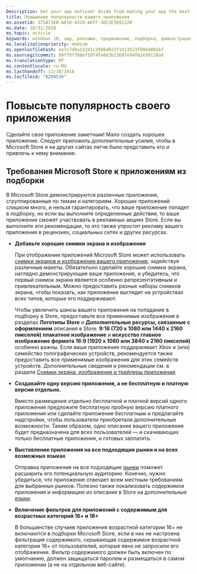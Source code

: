 ```yaml
---
Description: Get your app noticed! Aside from making your app the best it can be, there are things you can do that make it easy for the Microsoft Store and other sites to showcase your app and help it get more attention.
title: Повышение популярности вашего приложения
ms.assetid: 375A73EB-A010-4319-AEFF-3DC3E3691220
ms.date: 10/31/2018
ms.topic: article
keywords: windows 10, uwp, реклама, продвижение, подборка, демонстрация, store
ms.localizationpriority: medium
ms.openlocfilehash: ea7c7d8a132d1c2996d023f1413523f806d0b5bf
ms.sourcegitcommit: 89ff8ff88ef58f4fe6d3b1368fe94f62e59118ad
ms.translationtype: MT
ms.contentlocale: ru-RU
ms.lasthandoff: 11/30/2018
ms.locfileid: "8204536"
---
```

# <a name="make-your-app-easier-to-promote"></a>Повысьте популярность своего приложения


Сделайте свое приложение заметным! Мало создать хорошее приложение. Следует приложить дополнительные усилия, чтобы в Microsoft Store и на других сайтах легче было представить его и привлечь к нему внимание.


## <a name="microsoft-store-requirements-for-featured-apps"></a>Требования Microsoft Store к приложениям из подборки

В Microsoft Store демонстрируются различные приложения, сгруппированные по темам и категориям. Хороших приложений слишком много, и нельзя гарантировать, что ваше приложение попадет в подборку, но если вы выполните определенные действия, то ваше приложение сможет участвовать в рекламных акциях Store. Если вы выполните эти рекомендации, то это также упростит рекламу вашего приложения в рецензиях, социальных сетях и других ресурсах.

-   **Добавьте хорошие снимки экрана и изображения**

    При отображении приложений Microsoft Store может использовать [снимки экранов и изображения вашего приложения](app-screenshots-and-images.md), задействуя различные макеты. Обязательно сделайте хорошие снимки экрана, наглядно демонстрирующие ваше приложение, и убедитесь, что первый снимок экрана является особенно репрезентативным и привлекательным. Можно предоставить разные наборы снимков экрана, чтобы показать, как приложение выглядит на устройствах всех типов, которые его поддерживают.

    Чтобы увеличить шансы вашего приложения на попадание в подборку в Store, предоставьте все применимые изображения в разделах **Логотипы Store** и **Дополнительные ресурсы, связанные с оформлением** описания в Store. **9:16 (720 x 1080 или 1440 x 2160 пикселей) плакатное изображение** и **искусство главное изображение формата 16:9 (1920 x 1080 или 3840 x 2160 пикселей)** особенно важны. Если ваше приложение поддерживает Xbox и (или) семейство голографических устройств, рекомендуется также предоставить все применимые изображения для этих семейств устройств. Дополнительные сведения и рекомендации см. в разделе [Снимки экрана, изображения и трейлеры приложения](app-screenshots-and-images.md).

-   **Создавайте одну версию приложения, а не бесплатную и платную версии отдельно.**

    Вместо размещения отдельно бесплатной и платной версий одного приложения предложите бесплатную пробную версию платного приложения или сделайте приложение бесплатным и предлагайте надстройки, чтобы пользователи приобретали дополнительные возможности. Таким образом, одно описание вашего приложения будет предназначена для всех пользователей — и скачивающих только бесплатные приложения, и готовых заплатить.

-   **Выставление приложения на все подходящие рынки и на всех возможных языках**

    Отправка приложения на все подходящие [рынки](define-pricing-and-market-selection.md) поможет расширить его потенциальную аудиторию. Конечно, нужно убедиться, что приложение отвечает всем местным требованиям для выбранных рынков. Полезно также локализовать содержимое приложения и информацию из описания в Store на дополнительные [языки](supported-languages.md).

-   **Включение фильтров для приложений с содержимым для возрастных категорий 16+ и 18+**

    В большинстве случаев приложения возрастной категории 16+ не включаются в подборки Microsoft Store, если в них не настроена фильтрация содержимого, скрывающая содержимое возрастной категории 16+ от пользователей, которые явно не запросили его отображение. Фильтр содержимого должен быть включен по умолчанию, должен защищаться паролем и размещаться в самом приложении (а не на отдельном веб-сайте).



 




